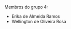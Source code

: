 Membros do grupo 4:

<ul>
  <li>Erika de Almeida Ramos</li>
<li>Wellington de Oliveira Rosa</li>
<ul>
